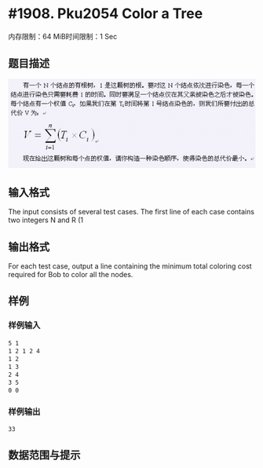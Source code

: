 # #1908. Pku2054 Color a Tree

内存限制：64 MiB时间限制：1 Sec

## 题目描述

![](images/1908.jpg)

## 输入格式

The input consists of several test cases. The first line of each case contains two integers N and R (1 

## 输出格式

For each test case, output a line containing the minimum total coloring cost required for Bob to color all the nodes.

## 样例

### 样例输入

    
    5 1
    1 2 1 2 4
    1 2
    1 3
    2 4
    3 5
    0 0
    
    
    

### 样例输出

    
    33
    
    

## 数据范围与提示
